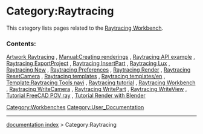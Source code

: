 # Category:Raytracing
This category lists pages related to the [Raytracing Workbench](Raytracing_Workbench.md).

### Contents:

[Artwork Raytracing](Artwork_Raytracing.md) , [Manual:Creating renderings](Manual:Creating_renderings.md) , [Raytracing API example](Raytracing_API_example.md) , [Raytracing ExportProject](Raytracing_ExportProject.md) , [Raytracing InsertPart](Raytracing_InsertPart.md) , [Raytracing Lux](Raytracing_Lux.md) , [Raytracing New](Raytracing_New.md) , [Raytracing Preferences](Raytracing_Preferences.md) , [Raytracing Render](Raytracing_Render.md) , [Raytracing ResetCamera](Raytracing_ResetCamera.md) , [Raytracing templates](Raytracing_templates.md) , [Raytracing templates/en](Raytracing_templates/en.md) , [Template:Raytracing Tools navi](Template:Raytracing_Tools_navi.md) , [Raytracing tutorial](Raytracing_tutorial.md) , [Raytracing Workbench](Raytracing_Workbench.md) , [Raytracing WriteCamera](Raytracing_WriteCamera.md) , [Raytracing WritePart](Raytracing_WritePart.md) , [Raytracing WriteView](Raytracing_WriteView.md) , [Tutorial FreeCAD POV ray](Tutorial_FreeCAD_POV_ray.md) , [Tutorial Render with Blender](Tutorial_Render_with_Blender.md)

[Category:Workbenches](Category:Workbenches.md) [Category:User\_Documentation](Category:User_Documentation.md)

---
[documentation index](../README.md) > Category:Raytracing
